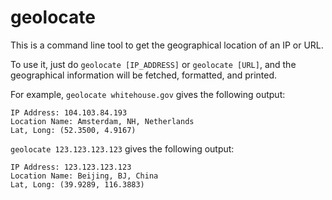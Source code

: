 # geolocate

This is a command line tool to get the geographical location of an IP or URL.

To use it, just do `geolocate [IP_ADDRESS]` or `geolocate [URL]`, and the geographical information will be fetched, formatted, and printed.

For example, `geolocate whitehouse.gov` gives the following output:
```
IP Address: 104.103.84.193
Location Name: Amsterdam, NH, Netherlands
Lat, Long: (52.3500, 4.9167)
```

`geolocate 123.123.123.123` gives the following output:
```
IP Address: 123.123.123.123
Location Name: Beijing, BJ, China
Lat, Long: (39.9289, 116.3883)
```
